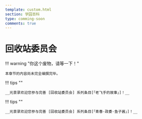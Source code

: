 ```yaml
---
template: custom.html
section: 学园百科
type: comming-soon
comments: true
---
```


# 回收站委员会

!!! warning "你这个废物，请等一下！"

    本章节的内容尚未完全编撰完毕。

!!! tips ""

    __光景录欢迎您参与完善 [回收站委员会] 系列条目[「老飞手的故事」]！__

  [回收站委员会]: .
  [「老飞手的故事」]: .

!!! tips ""

    __光景录欢迎您参与完善 [回收站委员会] 系列条目[「青春·政委·鱼子酱」]！__

  [回收站委员会]: .
  [「青春·政委·鱼子酱」]: .
